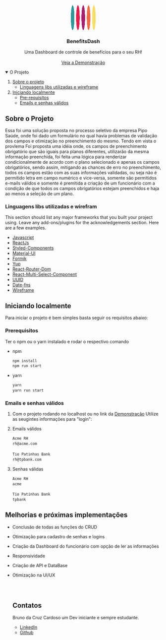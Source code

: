 
<br />
<p align="center">
  <a href="https://github.com/othneildrew/Best-README-Template">
    <img src="benefitsdash/src/assets/circles.svg" alt="Logo" width="80" height="80">
  </a>

  <h3 align="center">BenefitsDash</h3>

  <p align="center">
    Uma Dashboard de controle de benefícios para o seu RH!
    <br />
    <br />
    <a href="https://benefitsdash.netlify.app/">Veja a Demonstração</a>

</p>

<details open="open">
  <summary>O Projeto</summary>
  <ol>
    <li>
      <a href="#about-the-project">Sobre o projeto</a>
      <ul>
        <li><a href="#built-with">Linguagens libs utilizadas e wireframe</a></li>
      </ul>
    </li>
    <li>
      <a href="#getting-started">Iniciando localmente</a>
      <ul>
        <li><a href="#prerequisites">Pre-requísitos</a></li>
        <li><a href="#installation">Emails e senhas válidos</a></li>
      </ul>
    </li>
  </ol>
</details>



## Sobre o Projeto

Essa foi uma solução proposta no processo seletivo da empresa Pipo Saúde, onde foi dado um formulário no qual havia problemas de validação dos campos e otimização no preenchimento do mesmo. Tendo em vista o provlema Foi proposta uma idéia onde, os campos de preenchimento obrigatório que são iguais para planos diferentes, utilizarão da mesma informação preenchida, foi feita uma lógica para renderizar condicionalmente de acordo com o plano selecionado e apenas os campos obrigatórios, sendo assim, mitigando as chances de erro no preenchimento, todos os campos estão com as suas informações validadas, ou seja não é permitido letra em campo numérico e vice-versa, somente são permitidos e-mails válidos e somente é premitida a criação de um funcionário com a condição de que todos os campos obrigatórios estejam preenchidos e haja ao menos a seleção de um plano.

### Linguagens libs utilizadas e wirefram

This section should list any major frameworks that you built your project using. Leave any add-ons/plugins for the acknowledgements section. Here are a few examples.
* [Javascript](https://developer.mozilla.org/pt-BR/docs/Web/JavaScript)
* [ReactJs](https://pt-br.reactjs.org/)
* [Styled-Components](https://styled-components.com/)
* [Material-UI](https://material-ui.com/)
* [Formik](https://formik.org/docs/overview)
* [Yup](https://github.com/jquense/yup)
* [React-Router-Dom](https://reactrouter.com/web/guides/quick-start)
* [React-Multi-Select-Component](https://www.npmjs.com/package/react-multi-select-component)
* [UUID](https://github.com/uuidjs/uuid)
* [Date-fns](https://date-fns.org/docs/)
* [Wireframe](https://www.figma.com/community/file/942070640178710148/benefitsdash)

## Iniciando localmente

Para iniciar o projeto é bem simples basta seguir os requisitos abaixo:

### Prerequisitos

Ter o npm ou o yarn instalado e rodar o respectivo comando
* npm
  ```sh
  npm install
  npm run start
  ```
* yarn
  ```sh
  yarn
  yarn run start
  ```

### Emails e senhas válidos

1. Com o projeto rodando no localhost ou no link da  <a href="https://benefitsdash.netlify.app/">Demonstração</a> Utilize as seugintes informações para "login":
   
2. Emails válidos
   ```sh
   Acme RH
   rh@acme.com
   
   Tio Patinhas Bank
   rh@tpbank.com
   ```
3. Senhas válidas
   ```sh
   Acme RH
   acme
   
   Tio Patinhas Bank
   tpbank
   ```

## Melhorias e próximas implementações

* Conclusão de todas as funções do CRUD
* Otimização para cadastro de senhas e logins
* Criação da Dashboard do funcionário com opção de ler as informações
* Responsividade
* Criação de API e DataBase
* Otimização na UI/UX
  
  <br/>
  <br/>


  ## Contatos

  Bruno da Cruz Cardoso um Dev iniciante e sempre estudante.
  - [LinkedIn](https://www.linkedin.com/in/-bruno-cardoso-/)
  - [Github](https://github.com/brunoCards)

